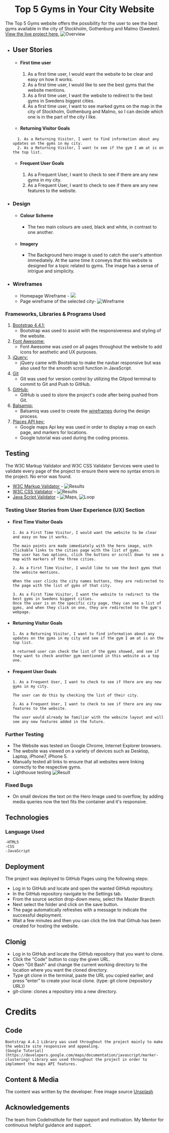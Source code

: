 <h1 align="center">Top 5 Gyms in Your City Website</h1>

The Top 5 Gyms website offers the possibility for the user to see the best gyms available in the city of Stockholm, Gothenburg and Malmo (Sweden).
[View the live project here.](https://elgas.github.io/top-five-gyms/) ![Overview](top5gyms-responsivetest.jpg)



- ## User Stories

    -   #### First time user
        1. As a first time user, I would want the website to be clear and easy on how it works.
        2. As a first time user, I would like to see the best gyms that the website mentions.
        3. As a first time user, I want the website to redirect to the best gyms in Swedens biggest cities.
        4. As a first time user, I want to see marked gyms on the map in the city of Stockholm, Gothenburg and Malmo, so I can decide which one is in the part of the city I like.

    -    #### Returning Visitor Goals

        1. As a Returning Visitor, I want to find information about any updates on the gyms in my city.
        2. As a Returning Visitor, I want to see if the gym I am at is on the top list.
    
    -   #### Frequent User Goals
        1. As a Frequent User, I want to check to see if there are any new gyms in my city.
        2. As a Frequent User, I want to check to see if there are any new features to the website. 

-   ### Design
    -   #### Colour Scheme
        -   The two main colours are used, black and white, in contrast to one another.
    -   #### Imagery
        -   The Background hero image is used to catch the user's attention immediately. At the same time it conveys that this website is designed for a topic related to gyms. The image has a sense of intrigue and simplicity.

*   ### Wireframes

    -   Homepage Wireframe - ![](https://github.com/elgas/top-five-gyms/blob/3aef83bd5f26ccbaaebb4cb5872c2015743306fd/wireframe.jpg)
    -   Page wireframe of the selected city- ![Wireframe](city-pages-wireframe.jpg)

### Frameworks, Libraries & Programs Used

1. [Bootstrap 4.4.1:](https://getbootstrap.com/docs/4.4/getting-started/introduction/)
    - Bootstrap was used to assist with the responsiveness and styling of the website.
1. [Font Awesome:](https://fontawesome.com/)
    - Font Awesome was used on all pages throughout the website to add icons for aesthetic and UX purposes.
1. [jQuery:](https://jquery.com/)
    - jQuery came with Bootstrap to make the navbar responsive but was also used for the smooth scroll function in JavaScript.
1. [Git](https://git-scm.com/)
    - Git was used for version control by utilizing the Gitpod terminal to commit to Git and Push to GitHub.
1. [GitHub:](https://github.com/)
    - GitHub is used to store the project's code after being pushed from Git.
1. [Balsamiq:](https://balsamiq.com/)
    - Balsamiq was used to create the [wireframes](https://github.com/) during the design process.
1. [Places API key:](https://developers.google.com/maps/documentation/embed/get-api-key)
    - Google maps Api key was used in order to display a map on each page, and markers for locations.
    - Google tutorial was used during the coding process.

## Testing

The W3C Markup Validator and W3C CSS Validator Services were used to validate every page of the project to ensure there were no syntax errors in the project.
No error was found.

-   [W3C Markup Validator](https://validator.w3.org/nu/#l27c34) - ![Results](html-test.png)
-   [W3C CSS Validator](https://jigsaw.w3.org/css-validator/validator) - ![Results](css-validator.jpg)
-   [Java Script Validator](https://jshint.com/) - ![Maps](jstest.jpg),
 ![Loop](javascript-test.jpg)

### Testing User Stories from User Experience (UX) Section

-   #### First Time Visitor Goals

        1. As a First Time Visitor, I would want the website to be clear and easy on how it works.

        The main points are made immediately with the hero image, with clickable links to the cities page with the list of gyms.
        The user has two options, click the buttons or scroll down to see a map with markers of the three cities.

        2. As a First Time Visitor, I would like to see the best gyms that the website mentions.

        When the user clicks the city names buttons, they are redirected to the page with the list of gyms of that city.

        3. As a First Time Visitor, I want the website to redirect to the best gyms in Swedens biggest cities.
        Once the user is on the specific city page, they can see a list of gyms, and when they click on one, they are redirected to the gym's webpage.

-   #### Returning Visitor Goals

        1. As a Returning Visitor, I want to find information about any updates on the gyms in my city and see if the gym I am at is on the top list.

        A returned user can check the list of the gyms showed, and see if they want to check another gym mentioned in this website as a top one.

    
-   #### Frequent User Goals

        1. As a Frequent User, I want to check to see if there are any new gyms in my city.

        The user can do this by checking the list of their city.

        2. As a Frequent User, I want to check to see if there are any new features to the website.

        The user would already be familiar with the website layout and will see any new features added in the future.


### Further Testing

-   The Website was tested on Google Chrome, Internet Explorer browsers.
-   The website was viewed on a variety of devices such as Desktop, Laptop, iPhone7, iPhone 5.
-   Manually tested all links to ensure that all websites were linking correctly to the respective gyms.
-   Lighthouse testing ![Result](lighthouse-result.jpg)

### Fixed Bugs

-   On small devices the text on the Hero Image used to overflow, by adding media queries now the text fits the container and it's responsive.
    
          
## Technologies

### Language Used
    -HTML5
    -CSS
    -JavaScript


## Deployment
The project was deployed to GitHub Pages using the following steps:

- Log in to GitHub and locate and open the wanted GitHub repository.
- In the GitHub repository navigate to the Settings tab.
- From the source section drop-down menu, select the Master Branch
- Next select the folder and click on the save button. 
- The page automatically refreshes with a message to indicate 
the successful deployment.
- Wait a few minutes and then you can click the link that Github 
has been created for hosting the website.

## Clonig

- Log in to GitHub and locate the GitHub repository that you want to clone.
- Click the "Code" button to copy the given URL.
- Open "Git Bash" and change the current working directory to the location where you want the cloned directory.
- Type git clone in the terminal, paste the URL you copied earlier, and press “enter” to create your local clone. (type: git clone {repository URL})
- git-clone: clones a repository into a new directory.

# Credits
## Code
    Bootstrap 4.4.1 Library was used throughout the project mainly to make the website site responsive and appealing.
    [Google Tutorial](https://developers.google.com/maps/documentation/javascript/marker-clustering) Library was used throughout the project in order to implement the maps API features.

## Content & Media
The content was written by the developer.
Free image source [Unsplash](unsplash.com)

## Acknowledgements
The team from CodeInstitute for their support and motivation.
My Mentor for continuous helpful guidance and support.

